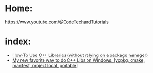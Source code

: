 # Home:
https://www.youtube.com/@CodeTechandTutorials

# index:
- [How-To Use C++ Libraries (without relying on a package manager)](https://youtu.be/xBfwQv8mxCI)
- [My new favorite way to do C++ Libs on Windows. [vcpkg, cmake, manifest, project local, portable]](https://youtu.be/FDk6i6b7bgU)
